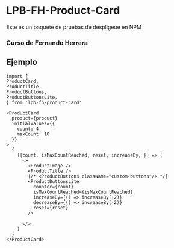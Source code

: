 # LPB-FH-Product-Card

Este es un paquete de pruebas de despligeue en NPM

### Curso de Fernando Herrera

## Ejemplo

```
import {
ProductCard,
ProductTitle,
ProductButtons,
ProductButtonsLite,
} from 'lpb-fh-product-card'
```


```
<ProductCard 
  product={product}
  initialValues={{
    count: 4,
    maxCount: 10
  }}
>
  {
    ({count, isMaxCountReached, reset, increaseBy, }) => (
      <>
        <ProductImage />
        <ProductTitle />
        {/* <ProductButtons className="custom-buttons"/> */}
        <ProductButtonsLite 
          counter={count} 
          isMaxCountReached={isMaxCountReached} 
          increaseBy={() => increaseBy(+2)}
          decreaseBy={() => increaseBy(-2)}
          reset={reset}
        />

      </>
    )
  }
</ProductCard>
```